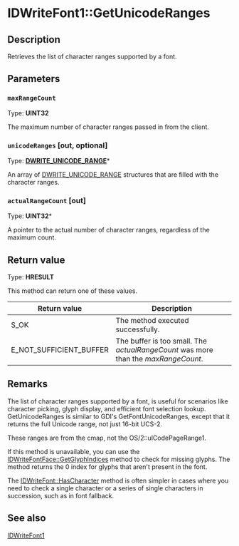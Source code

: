 # IDWriteFont1::GetUnicodeRanges

## Description

Retrieves the list of character ranges supported by a font.

## Parameters

### `maxRangeCount`

Type: **UINT32**

The maximum number of character ranges passed
in from the client.

### `unicodeRanges` [out, optional]

Type: **[DWRITE_UNICODE_RANGE](https://learn.microsoft.com/windows/win32/api/dwrite_1/ns-dwrite_1-dwrite_unicode_range)***

An array of [DWRITE_UNICODE_RANGE](https://learn.microsoft.com/windows/win32/api/dwrite_1/ns-dwrite_1-dwrite_unicode_range) structures that are filled with the character ranges.

### `actualRangeCount` [out]

Type: **UINT32***

A pointer to the actual number of character ranges,
regardless of the maximum count.

## Return value

Type: **HRESULT**

This method can return one of these values.

| Return value | Description |
| --- | --- |
| S_OK | The method executed successfully. |
| E_NOT_SUFFICIENT_BUFFER | The buffer is too small. The *actualRangeCount* was more than the *maxRangeCount*. |

## Remarks

The list of character ranges supported by a font, is
useful for scenarios like character picking, glyph display, and
efficient font selection lookup. GetUnicodeRanges is similar to GDI's
GetFontUnicodeRanges, except that it returns the full Unicode range,
not just 16-bit UCS-2.

These ranges are from the cmap, not the OS/2::ulCodePageRange1.

If this method is unavailable, you can use the [IDWriteFontFace::GetGlyphIndices](https://learn.microsoft.com/windows/win32/api/dwrite/nf-dwrite-idwritefontface-getglyphindices) method to check for missing glyphs. The method returns the 0 index for glyphs that aren't present in the font.

 The [IDWriteFont::HasCharacter](https://learn.microsoft.com/windows/win32/api/dwrite/nf-dwrite-idwritefont-hascharacter) method is often simpler in cases where you need to check a single character or a series of single characters in succession, such as in font fallback.

## See also

[IDWriteFont1](https://learn.microsoft.com/windows/win32/api/dwrite_1/nn-dwrite_1-idwritefont1)